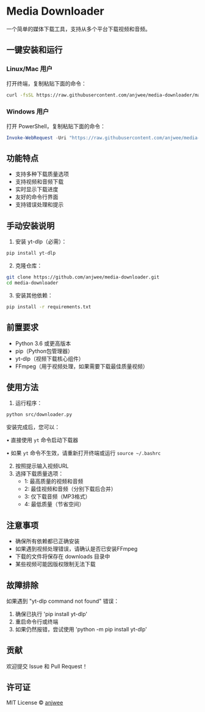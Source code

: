 # Media Downloader

一个简单的媒体下载工具，支持从多个平台下载视频和音频。

## 一键安装和运行

### Linux/Mac 用户
打开终端，复制粘贴下面的命令：
```bash
curl -fsSL https://raw.githubusercontent.com/anjwee/media-downloader/main/quick_install.sh | bash
```

### Windows 用户 
打开 PowerShell，复制粘贴下面的命令：
```powershell
Invoke-WebRequest -Uri "https://raw.githubusercontent.com/anjwee/media-downloader/main/quick_install.ps1" -OutFile "quick_install.ps1"; .\quick_install.ps1
```

## 功能特点

- 支持多种下载质量选项
- 支持视频和音频下载
- 实时显示下载进度
- 友好的命令行界面
- 支持错误处理和提示

## 手动安装说明

1. 安装 yt-dlp（必需）：
```bash
pip install yt-dlp
```

2. 克隆仓库：
```bash
git clone https://github.com/anjwee/media-downloader.git
cd media-downloader
```

3. 安装其他依赖：
```bash
pip install -r requirements.txt
```

## 前置要求

- Python 3.6 或更高版本
- pip（Python包管理器）
- yt-dlp（视频下载核心组件）
- FFmpeg（用于视频处理，如果需要下载最佳质量视频）

## 使用方法

1. 运行程序：
```bash
python src/downloader.py
```

安装完成后，您可以：

• 直接使用 `yt` 命令启动下载器

• 如果 `yt` 命令不生效，请重新打开终端或运行 `source ~/.bashrc`

2. 按照提示输入视频URL
3. 选择下载质量选项：
   - 1: 最高质量的视频和音频
   - 2: 最佳视频和音频（分别下载后合并）
   - 3: 仅下载音频（MP3格式）
   - 4: 最低质量（节省空间）

## 注意事项

- 确保所有依赖都已正确安装
- 如果遇到视频处理错误，请确认是否已安装FFmpeg
- 下载的文件将保存在 downloads 目录中
- 某些视频可能因版权限制无法下载

## 故障排除

如果遇到 "yt-dlp command not found" 错误：
1. 确保已执行 'pip install yt-dlp'
2. 重启命令行或终端
3. 如果仍然报错，尝试使用 'python -m pip install yt-dlp'

## 贡献

欢迎提交 Issue 和 Pull Request！

## 许可证

MIT License © [anjwee](https://github.com/anjwee)